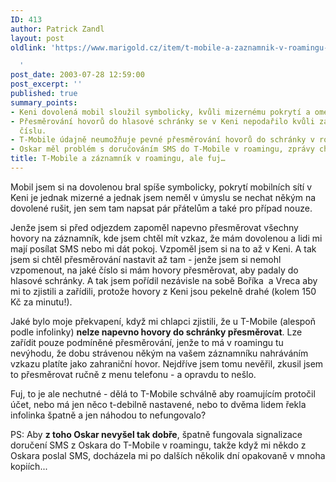 ```yaml
---
ID: 413
author: Patrick Zandl
layout: post
oldlink: 'https://www.marigold.cz/item/t-mobile-a-zaznamnik-v-roamingu-ale-fuj

  '
post_date: 2003-07-28 12:59:00
post_excerpt: ''
published: true
summary_points:
- Keni dovolená mobil sloužil symbolicky, kvůli mizernému pokrytí a omezení rušení.
- Přesměrování hovorů do hlasové schránky se v Keni nepodařilo kvůli zapomenutému
  číslu.
- T-Mobile údajně neumožňuje pevné přesměrování hovorů do schránky v roamingu.
- Oskar měl problém s doručováním SMS do T-Mobile v roamingu, zprávy chodily opakovaně.
title: T-Mobile a záznamník v roamingu, ale fuj…
---
```


<p>
Mobil jsem si na dovolenou bral spíše symbolicky, pokrytí mobilních sítí v Keni je jednak mizerné a jednak jsem neměl v úmyslu se nechat někým na dovolené rušit, jen sem tam napsat pár přátelům a také pro případ nouze. </p>

<p>
Jenže jsem si před odjezdem zapoměl napevno přesměrovat všechny hovory na záznamník, kde jsem chtěl mít vzkaz, že mám dovolenou a lidi mi mají posílat SMS nebo mi dát pokoj. Vzpoměl jsem si na to až v Keni. A tak jsem si chtěl přesměrování nastavit až tam - jenže jsem si nemohl vzpomenout, na jaké číslo si mám hovory přesměrovat, aby padaly do hlasové schránky. A tak jsem pořídil nezávisle na sobě Boříka&#160; a Vreca aby mi to zjistili a zařídili, protože hovory z Keni jsou pekelně drahé (kolem 150 Kč za minutu!). </p>

<p>
Jaké bylo moje překvapení, když mi chlapci zjistili, že u T-Mobile (alespoň podle infolinky) <STRONG>nelze napevno hovory do schránky přesměrovat</STRONG>. Lze zařídit pouze podmíněné přesměrování, jenže to má v roamingu tu nevýhodu, že dobu strávenou někým na vašem záznamníku nahráváním vzkazu platíte jako zahraniční hovor. Nejdříve jsem tomu nevěřil, zkusil jsem to přesměrovat ručně z menu telefonu - a opravdu to nešlo. </p>

<p>
Fuj, to je ale nechutné - dělá to T-Mobile schválně aby roamujícím protočil účet, nebo má jen něco t-debilně nastavené, nebo to dvěma lidem řekla infolinka špatně a jen náhodou to nefungovalo?</p>

<p>
PS: Aby <STRONG>z toho Oskar nevyšel tak dobře</STRONG>, špatně fungovala signalizace doručení SMS z Oskara do T-Mobile v roamingu, takže když mi někdo z Oskara poslal SMS, docházela mi po dalších několik dní opakovaně v mnoha kopiích...</p>